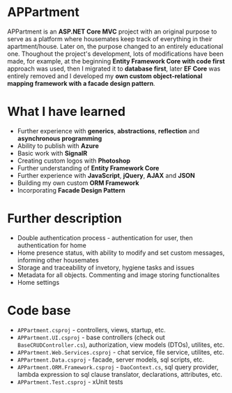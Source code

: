 # APPartment

APPartment is an **ASP.NET Core MVC** project with an original purpose to serve as a platform where housemates keep track of everything in their apartment/house.
Later on, the purpose changed to an entirely educational one. Thoughout the project's development, lots of modifications have been made, for example, at the beginning **Entity Framework Core with code first** approach was used, then I migrated it to **database first**, later **EF Core** was entirely removed and I developed my **own custom object-relational mapping framework with a facade design pattern**.

# What I have learned

* Further experience with **generics**, **abstractions**, **reflection** and **asynchronous programming**
* Ability to publish with **Azure**
* Basic work with **SignalR**
* Creating custom logos with **Photoshop**
* Further understanding of **Entity Framework Core**
* Further experience with **JavaScript**, **jQuery**, **AJAX** and **JSON**
* Building my own custom **ORM Framework**
* Incorporating **Facade Design Pattern**

# Further description

* Double authentication process - authentication for user, then authentication for home
* Home presence status, with ability to modify and set custom messages, informing other housemates
* Storage and traceability of invetory, hygiene tasks and issues
* Metadata for all objects. Commenting and image storing functionalites
* Home settings

# Code base

* `APPartment.csproj` - controllers, views, startup, etc.
* `APPartment.UI.csproj` - base controllers (check out `BaseCRUDController.cs`), authorization, view models (DTOs), utilites, etc.
* `APPartment.Web.Services.csproj` - chat service, file service, utilites, etc.
* `APPartment.Data.csproj` - facade, server models, sql scripts, etc.
* `APPartment.ORM.Framework.csproj` - `DaoContext.cs`, sql query provider, lambda expression to sql clause translator, declarations, attributes, etc.
* `APPartment.Test.csproj` - xUnit tests
